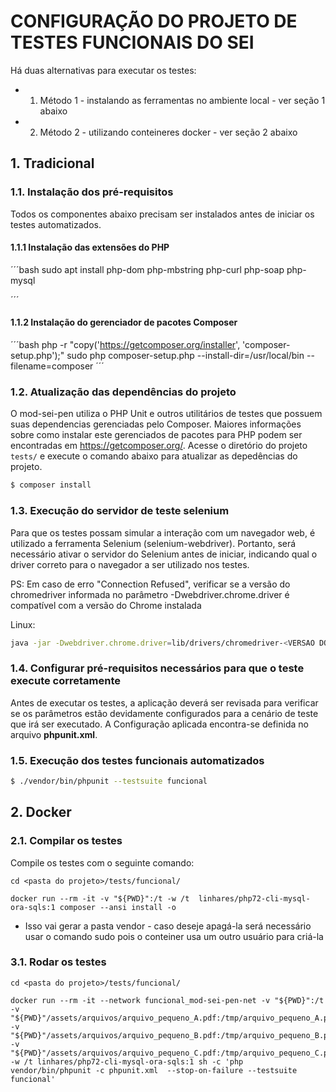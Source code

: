 ﻿# CONFIGURAÇÃO DO PROJETO DE TESTES FUNCIONAIS DO SEI

Há duas alternativas para executar os testes:
- 1. Método 1 - instalando as ferramentas no ambiente local - ver seção 1 abaixo
- 2. Método 2 - utilizando conteineres docker - ver seção 2 abaixo

## 1. Tradicional

### 1.1. Instalação dos pré-requisitos

Todos os componentes abaixo precisam ser instalados antes de iniciar os testes automatizados.

#### 1.1.1 Instalação das extensões do PHP

´´´bash
sudo apt install php-dom php-mbstring php-curl php-soap php-mysql

´´´ 

#### 1.1.2 Instalação do gerenciador de pacotes Composer

´´´bash
php -r "copy('https://getcomposer.org/installer', 'composer-setup.php');"
sudo php composer-setup.php --install-dir=/usr/local/bin --filename=composer
´´´ 


### 1.2. Atualização das dependências do projeto

O mod-sei-pen utiliza o PHP Unit e outros utilitários de testes que possuem suas dependencias gerenciadas pelo Composer. Maiores informações sobre como instalar este gerenciados de pacotes para PHP podem ser encontradas em https://getcomposer.org/.
Acesse o diretório do projeto ```tests/``` e execute o comando abaixo para atualizar as depedências do projeto.

```bash
$ composer install
```

### 1.3. Execução do servidor de teste selenium

Para que os testes possam simular a interação com um navegador web, é utilizado a ferramenta Selenium (selenium-webdriver). Portanto, será necessário ativar o servidor do Selenium antes de iniciar, indicando qual o driver correto para o navegador a ser utilizado nos testes.

PS: Em caso de erro "Connection Refused", verificar se a versão do chromedriver informada no parâmetro -Dwebdriver.chrome.driver é compatível com a versão do Chrome instalada

Linux:
``` bash
java -jar -Dwebdriver.chrome.driver=lib/drivers/chromedriver-<VERSAO DO DRIVER> lib/selenium-server-standalone-3.11.0.jar
```

### 1.4. Configurar pré-requisitos necessários para que o teste execute corretamente
Antes de executar os testes, a aplicação deverá ser revisada para verificar se os parâmetros estão devidamente configurados para a cenário de teste que irá ser executado. A Configuração aplicada encontra-se definida no arquivo **phpunit.xml**.


### 1.5. Execução dos testes funcionais automatizados

```bash
$ ./vendor/bin/phpunit --testsuite funcional
``` 


## 2. Docker

### 2.1. Compilar os testes

Compile os testes com o seguinte comando:

``` 
cd <pasta do projeto>/tests/funcional/

docker run --rm -it -v "${PWD}":/t -w /t  linhares/php72-cli-mysql-ora-sqls:1 composer --ansi install -o

```

* Isso vai gerar a pasta vendor - caso deseje apagá-la será necessário usar o comando sudo pois o conteiner usa um outro usuário para criá-la


### 3.1. Rodar os testes

``` 
cd <pasta do projeto>/tests/funcional/

docker run --rm -it --network funcional_mod-sei-pen-net -v "${PWD}":/t -v "${PWD}"/assets/arquivos/arquivo_pequeno_A.pdf:/tmp/arquivo_pequeno_A.pdf -v "${PWD}"/assets/arquivos/arquivo_pequeno_B.pdf:/tmp/arquivo_pequeno_B.pdf -v "${PWD}"/assets/arquivos/arquivo_pequeno_C.pdf:/tmp/arquivo_pequeno_C.pdf -w /t linhares/php72-cli-mysql-ora-sqls:1 sh -c 'php vendor/bin/phpunit -c phpunit.xml  --stop-on-failure --testsuite funcional'

```
